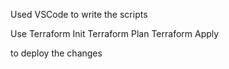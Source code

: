 Used VSCode to write the scripts 

Use Terraform Init
Terraform Plan
Terraform Apply 

to deploy the changes
